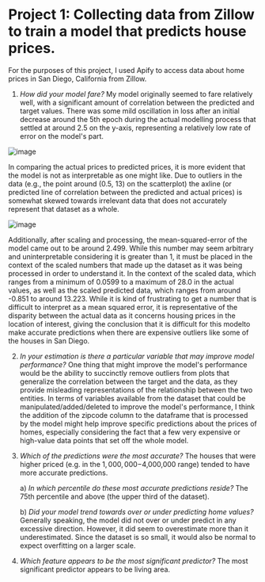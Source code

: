 # Project 1: Collecting data from Zillow to train a model that predicts house prices.
For the purposes of this project, I used Apify to access data about home prices in San Diego, California from Zillow. 

1. *How did your model fare?* My model originally seemed to fare relatively well, with a significant amount of correlation between the predicted and target values. There was some mild oscillation in loss after an initial decrease around the 5th epoch during the actual modelling process that settled at around 2.5 on the y-axis, representing a relatively low rate of error on the model's part. 

![image](https://user-images.githubusercontent.com/70035366/125334109-ff7c7980-e318-11eb-9de2-57ab7b7e2138.png)

   In comparing the actual prices to predicted prices, it is more evident that the model is not as interpretable as one might like. Due to outliers in the data (e.g., the          point around (0.5, 13) on the scatterplot) the axline (or predicted line of correlation between the predicted and actual prices) is somewhat skewed towards irrelevant data 
   that does not accurately represent that dataset as a whole. 

![image](https://user-images.githubusercontent.com/70035366/125336693-1ffa0300-e31c-11eb-97ee-159fc628ffb5.png)

Additionally, after scaling and processing, the mean-squared-error of the model came out to be around 2.499. While this number may seem arbitrary and uninterpretable considering it is greater than 1, it must be placed in the context of the scaled numbers that made up the dataset as it was being processed in order to understand it. In the context of the scaled data, which ranges from a minimum of 0.0599 to a maximum of 28.0 in the actual values, as well as the scaled predicted data, which ranges from around -0.851 to around 13.223. While it is kind of frustrating to get a number that is difficult to interpret as a mean squared error, it is representative of the disparity between the actual data as it concerns housing prices in the location of interest, giving the conclusion that it is difficult for this modelto make accurate predictions when there are expensive outliers like some of the houses in San Diego. 

2. *In your estimation is there a particular variable that may improve model performance?* One thing that might improve the model's performance would be the ability to succinctly remove outliers from plots that generalize the correlation between the target and the data, as they provide misleading representations of the relationship between the two entities. In terms of variables available from the dataset that could be manipulated/added/deleted to improve the model's performance, I think the addition of the zipcode column to the dataframe that is processed by the model might help improve specific predictions about the prices of homes, especially considering the fact that a few very expensive or high-value data points that set off the whole model. 

3. *Which of the predictions were the most accurate?* The houses that were higher priced (e.g. in the $1,000,000-$4,000,000 range) tended to have more accurate predictions. 

      a) *In which percentile do these most accurate predictions reside?* The 75th percentile and above (the upper third of the dataset). 
      
      b) *Did your model trend towards over or under predicting home values?* Generally speaking, the model did not over or under predict in any excessive direction. However, it did seem to overestimate more than it underestimated. Since the dataset is so small, it would also be normal to expect overfitting on a larger scale. 
      
4. *Which feature appears to be the most significant predictor?* The most significant predictor appears to be living area. 
